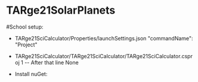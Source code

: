 # TARge21SolarPlanets


#School setup:

* TARge21SciCalculator/Properties/launchSettings.json 
"commandName": "Project"

* TARge21SciCalculator/TARge21SciCalculator/TARge21SciCalculator.csproj
<ApplicationVersion>1</ApplicationVersion> -- After that line
<WindowsPackageType Condition="$([MSBuild]::GetTargetPlatformIdentifier('$(TargetFramework)')) == 'windows'">None</WindowsPackageType>

* Install nuGet:

<PackageReference Include="Microsoft.UI.Xaml" Version="2.8.2" />
